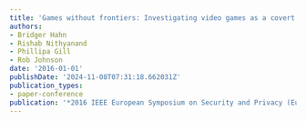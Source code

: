 ```yaml
---
title: 'Games without frontiers: Investigating video games as a covert channel'
authors:
- Bridger Hahn
- Rishab Nithyanand
- Phillipa Gill
- Rob Johnson
date: '2016-01-01'
publishDate: '2024-11-08T07:31:18.662031Z'
publication_types:
- paper-conference
publication: '*2016 IEEE European Symposium on Security and Privacy (EuroS&P)*'
---
```

